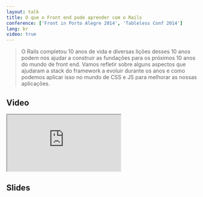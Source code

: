```yaml
---
layout: talk
title: O que o Front end pode aprender com o Rails
conference: ['Front in Porto Alegre 2014', 'Tableless Conf 2014']
lang: br
video: true
---
```


> O Rails completou 10 anos de vida e diversas lições desses 10 anos podem nos ajudar a construir as fundações para os próximos 10 anos do mundo de front end. Vamos refletir sobre alguns aspectos que ajudaram a stack do framework a evoluir durante os anos e como podemos aplicar isso no mundo de CSS e JS para melhorar as nossas aplicações.

## Video

<div class='embed-responsive embed-responsive-16by9'>
  <iframe class='embed-responsive-item' src='https://www.youtube.com/embed/2iA-Z_xu3DE'
    allowfullscreen></iframe>
</div>

## Slides

<script async class="speakerdeck-embed" data-id="9c7b3db04afc0132104a12561742bc27" data-ratio="1.33333333333333" src="//speakerdeck.com/assets/embed.js"></script>
